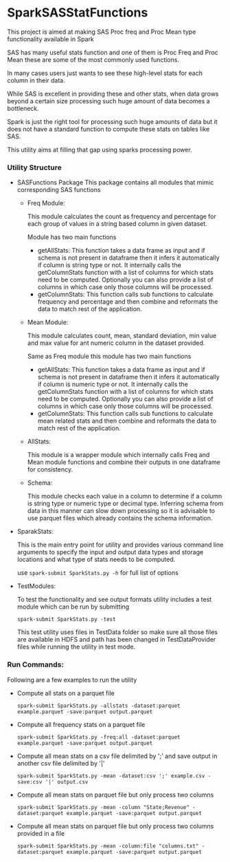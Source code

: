# SparkSASStatFunctions
This project is aimed at making SAS Proc freq and Proc Mean type functionality available in Spark 

SAS has many useful stats function and one of them is Proc Freq and Proc Mean these are some of the most commonly used functions.

In many cases users just wants to see these high-level stats for each column in their data. 

While SAS is excellent in providing these and other stats, when data grows beyond a certain size processing such huge amount of data becomes a bottleneck.

Spark is just the right tool for processing such huge amounts of data but it does not have a standard function to compute these stats on tables like SAS.

This utility aims at filling that gap using sparks processing power.

### Utility Structure 
- SASFunctions Package
  This package contains all modules that mimic corresponding SAS functions
  - Freq Module: 
  
    This module calculates the count as frequency and percentage for each group of values in a string based column in given dataset.
    
    Module has two main functions 
    - getAllStats: This function takes a data frame as input and if schema is not present in dataframe then it infers it automatically if column is string type or not. 
    It internally calls the getColumnStats function with a list of columns for which stats need to be computed.
    Optionally you can also provide a list of columns in which case only those columns will be processed.
    - getColumnStats: This function calls sub functions to calculate frequency and percentage and then combine and reformats the data to match rest of the application.
  - Mean Module:
   
    This module calculates count, mean, standard deviation, min value and max value for ant numeric column in the dataset provided.
      
    Same as Freq module this module has two main functions 
    - getAllStats: This function takes a data frame as input and if schema is not present in dataframe then it infers it automatically if column is numeric type or not. 
    It internally calls the getColumnStats function with a list of columns for which stats need to be computed.
    Optionally you can also provide a list of columns in which case only those columns will be processed.
    - getColumnStats: This function calls sub functions to calculate mean related stats and then combine and reformats the data to match rest of the application.
  - AllStats:
  
    This module is a wrapper module which internally calls Freq and Mean module functions and combine their outputs in one dataframe for consistency.
    
  - Schema:
  
    This module checks each value in a column to determine if a column is string type or numeric type or decimal type.
    Inferring schema from data in this manner can slow down processing so it is advisable to use parquet files which already contains the schema information.
    
- SparakStats:
  
  This is the main entry point for utility and provides various command line arguments to specify the input and output data types and storage locations and what type of stats needs to be computed.
  
  use `spark-submit SparkStats.py -h` for full list of options
  
- TestModules:
  
  To test the functionality and see output formats utility includes a test module which can be run by submitting 
  
  `spark-submit SparkStats.py -test`
  
  This test utility uses files in TestData folder so make sure all those files are available in HDFS and path has been changed in TestDataProvider files while running the utility in test mode.
  
  
### Run Commands:
  
  Following are a few examples to run the utility 
  - Compute all stats on a parquet file
  
    ```spark-submit SparkStats.py -allstats -dataset:parquet example.parquet -save:parquet output.parquet```
  
  - Compute all frequency stats on a parquet file
  
    ```spark-submit SparkStats.py -freq:all -dataset:parquet example.parquet -save:parquet output.parquet```

  - Compute all mean stats on a csv file delimited by ';' and save output in another csv file delimited by '|'
  
    ```spark-submit SparkStats.py -mean -dataset:csv ';' example.csv -save:csv '|' output.csv```
  
  - Compute all mean stats on parquet file but only process two columns 
  
    ```spark-submit SparkStats.py -mean -column "State;Revenue" -dataset:parquet example.parquet -save:parquet output.parquet```
  
  - Compute all mean stats on parquet file but only process two columns provided in a file
  
    ```spark-submit SparkStats.py -mean -column:file "columns.txt" -dataset:parquet example.parquet -save:parquet output.parquet```

